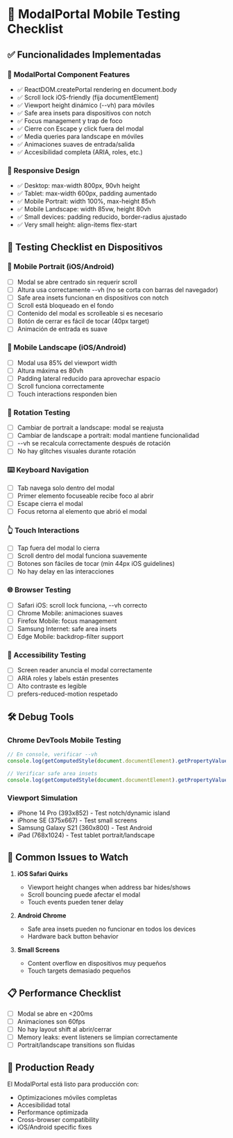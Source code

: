 # 📱 ModalPortal Mobile Testing Checklist

## ✅ Funcionalidades Implementadas

### 🚀 **ModalPortal Component Features**
- ✅ ReactDOM.createPortal rendering en document.body
- ✅ Scroll lock iOS-friendly (fija documentElement)
- ✅ Viewport height dinámico (--vh) para móviles
- ✅ Safe area insets para dispositivos con notch
- ✅ Focus management y trap de foco
- ✅ Cierre con Escape y click fuera del modal
- ✅ Media queries para landscape en móviles
- ✅ Animaciones suaves de entrada/salida
- ✅ Accesibilidad completa (ARIA, roles, etc.)

### 🎨 **Responsive Design**
- ✅ Desktop: max-width 800px, 90vh height
- ✅ Tablet: max-width 600px, padding aumentado
- ✅ Mobile Portrait: width 100%, max-height 85vh
- ✅ Mobile Landscape: width 85vw, height 80vh
- ✅ Small devices: padding reducido, border-radius ajustado
- ✅ Very small height: align-items flex-start

## 🧪 **Testing Checklist en Dispositivos**

### **📱 Mobile Portrait (iOS/Android)**
- [ ] Modal se abre centrado sin requerir scroll
- [ ] Altura usa correctamente --vh (no se corta con barras del navegador)
- [ ] Safe area insets funcionan en dispositivos con notch
- [ ] Scroll está bloqueado en el fondo
- [ ] Contenido del modal es scrolleable si es necesario
- [ ] Botón de cerrar es fácil de tocar (40px target)
- [ ] Animación de entrada es suave

### **📱 Mobile Landscape (iOS/Android)**
- [ ] Modal usa 85% del viewport width
- [ ] Altura máxima es 80vh
- [ ] Padding lateral reducido para aprovechar espacio
- [ ] Scroll funciona correctamente
- [ ] Touch interactions responden bien

### **🔄 Rotation Testing**
- [ ] Cambiar de portrait a landscape: modal se reajusta
- [ ] Cambiar de landscape a portrait: modal mantiene funcionalidad
- [ ] --vh se recalcula correctamente después de rotación
- [ ] No hay glitches visuales durante rotación

### **⌨️ Keyboard Navigation**
- [ ] Tab navega solo dentro del modal
- [ ] Primer elemento focuseable recibe foco al abrir
- [ ] Escape cierra el modal
- [ ] Focus retorna al elemento que abrió el modal

### **👆 Touch Interactions**
- [ ] Tap fuera del modal lo cierra
- [ ] Scroll dentro del modal funciona suavemente
- [ ] Botones son fáciles de tocar (min 44px iOS guidelines)
- [ ] No hay delay en las interacciones

### **🌐 Browser Testing**
- [ ] Safari iOS: scroll lock funciona, --vh correcto
- [ ] Chrome Mobile: animaciones suaves
- [ ] Firefox Mobile: focus management
- [ ] Samsung Internet: safe area insets
- [ ] Edge Mobile: backdrop-filter support

### **🎯 Accessibility Testing**
- [ ] Screen reader anuncia el modal correctamente
- [ ] ARIA roles y labels están presentes
- [ ] Alto contraste es legible
- [ ] prefers-reduced-motion respetado

## 🛠️ **Debug Tools**

### **Chrome DevTools Mobile Testing**
```javascript
// En console, verificar --vh
console.log(getComputedStyle(document.documentElement).getPropertyValue('--vh'));

// Verificar safe area insets
console.log(getComputedStyle(document.documentElement).getPropertyValue('padding-top'));
```

### **Viewport Simulation**
- iPhone 14 Pro (393x852) - Test notch/dynamic island
- iPhone SE (375x667) - Test small screens
- Samsung Galaxy S21 (360x800) - Test Android
- iPad (768x1024) - Test tablet portrait/landscape

## 🚨 **Common Issues to Watch**

1. **iOS Safari Quirks**
   - Viewport height changes when address bar hides/shows
   - Scroll bouncing puede afectar el modal
   - Touch events pueden tener delay

2. **Android Chrome**
   - Safe area insets pueden no funcionar en todos los devices
   - Hardware back button behavior

3. **Small Screens**
   - Content overflow en dispositivos muy pequeños
   - Touch targets demasiado pequeños

## 📋 **Performance Checklist**
- [ ] Modal se abre en <200ms
- [ ] Animaciones son 60fps
- [ ] No hay layout shift al abrir/cerrar
- [ ] Memory leaks: event listeners se limpian correctamente
- [ ] Portrait/landscape transitions son fluidas

## 🎉 **Production Ready**
El ModalPortal está listo para producción con:
- Optimizaciones móviles completas
- Accesibilidad total
- Performance optimizada
- Cross-browser compatibility
- iOS/Android specific fixes